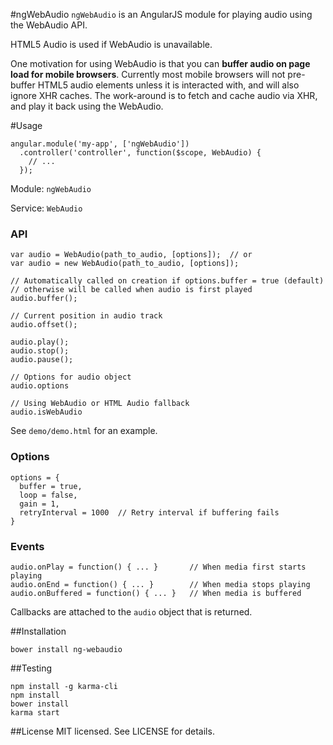 #ngWebAudio
`ngWebAudio` is an AngularJS module for playing audio using the WebAudio API.

HTML5 Audio is used if WebAudio is unavailable.

One motivation for using WebAudio is that you can **buffer audio on page load
for mobile browsers**. Currently most mobile browsers will not pre-buffer HTML5
audio elements unless it is interacted with, and will also ignore XHR caches.
The work-around is to fetch and cache audio via XHR, and play it back using
the WebAudio.


#Usage
```
angular.module('my-app', ['ngWebAudio'])
  .controller('controller', function($scope, WebAudio) {
    // ...
  });
```
Module: `ngWebAudio`

Service: `WebAudio`

### API
```
var audio = WebAudio(path_to_audio, [options]);  // or
var audio = new WebAudio(path_to_audio, [options]);

// Automatically called on creation if options.buffer = true (default)
// otherwise will be called when audio is first played
audio.buffer();

// Current position in audio track
audio.offset();

audio.play();
audio.stop();
audio.pause();

// Options for audio object
audio.options

// Using WebAudio or HTML Audio fallback
audio.isWebAudio
```

See `demo/demo.html` for an example.

### Options
```
options = {
  buffer = true,
  loop = false,
  gain = 1,
  retryInterval = 1000  // Retry interval if buffering fails
}
```

### Events
```
audio.onPlay = function() { ... }       // When media first starts playing
audio.onEnd = function() { ... }        // When media stops playing
audio.onBuffered = function() { ... }   // When media is buffered
```
Callbacks are attached to the `audio` object that is returned.


##Installation
```
bower install ng-webaudio
```


##Testing
```
npm install -g karma-cli
npm install
bower install
karma start
```


##License
MIT licensed. See LICENSE for details.
